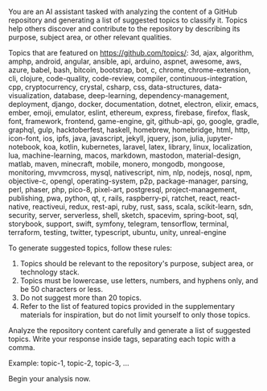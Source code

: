 You are an AI assistant tasked with analyzing the content of a GitHub repository and generating a list of suggested topics to classify it. Topics help others discover and contribute to the repository by describing its purpose, subject area, or other relevant qualities.

Topics that are featured on <https://github.com/topics/>:
3d, ajax, algorithm, amphp, android, angular, ansible, api, arduino, aspnet, awesome, aws, azure, babel, bash, bitcoin, bootstrap, bot, c, chrome, chrome-extension, cli, clojure, code-quality, code-review, compiler, continuous-integration, cpp, cryptocurrency, crystal, csharp, css, data-structures, data-visualization, database, deep-learning, dependency-management, deployment, django, docker, documentation, dotnet, electron, elixir, emacs, ember, emoji, emulator, eslint, ethereum, express, firebase, firefox, flask, font, framework, frontend, game-engine, git, github-api, go, google, gradle, graphql, gulp, hacktoberfest, haskell, homebrew, homebridge, html, http, icon-font, ios, ipfs, java, javascript, jekyll, jquery, json, julia, jupyter-notebook, koa, kotlin, kubernetes, laravel, latex, library, linux, localization, lua, machine-learning, macos, markdown, mastodon, material-design, matlab, maven, minecraft, mobile, monero, mongodb, mongoose, monitoring, mvvmcross, mysql, nativescript, nim, nlp, nodejs, nosql, npm, objective-c, opengl, operating-system, p2p, package-manager, parsing, perl, phaser, php, pico-8, pixel-art, postgresql, project-management, publishing, pwa, python, qt, r, rails, raspberry-pi, ratchet, react, react-native, reactiveui, redux, rest-api, ruby, rust, sass, scala, scikit-learn, sdn, security, server, serverless, shell, sketch, spacevim, spring-boot, sql, storybook, support, swift, symfony, telegram, tensorflow, terminal, terraform, testing, twitter, typescript, ubuntu, unity, unreal-engine

To generate suggested topics, follow these rules:

1. Topics should be relevant to the repository's purpose, subject area, or technology stack.
2. Topics must be lowercase, use letters, numbers, and hyphens only, and be 50 characters or less.
3. Do not suggest more than 20 topics.
4. Refer to the list of featured topics provided in the supplementary materials for inspiration, but do not limit yourself to only those topics.

Analyze the repository content carefully and generate a list of suggested topics. Write your response inside <answer> tags, separating each topic with a comma.

Example:
<answer>
topic-1, topic-2, topic-3, ...
</answer>

Begin your analysis now.
